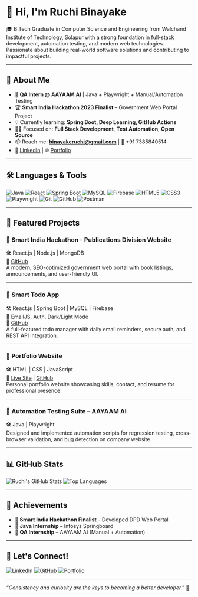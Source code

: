 # 👋 Hi, I'm Ruchi Binayake

🎓 B.Tech Graduate in Computer Science and Engineering from Walchand Institute of Technology, Solapur with a strong foundation in full-stack development, automation testing, and modern web technologies. Passionate about building real-world software solutions and contributing to impactful projects.

---

## 🔎 About Me

- 💼 **QA Intern @ AAYAAM AI** | Java + Playwright + Manual/Automation Testing
- 🏆 **Smart India Hackathon 2023 Finalist** – Government Web Portal Project
- 💡 Currently learning: **Spring Boot, Deep Learning, GitHub Actions**
- 👩‍💻 Focused on: **Full Stack Development**, **Test Automation**, **Open Source**
- 📫 Reach me: **binayakeruchi@gmail.com** | 📱 +91 7385840514
- 🔗 [LinkedIn](https://www.linkedin.com/in/binayakeruchi) | 🌐 [Portfolio](https://ruchibinayake14.github.io/portfolio/)

---

## 🛠️ Languages & Tools

![Java](https://img.shields.io/badge/Java-%23ED8B00.svg?style=flat&logo=java&logoColor=white)
![React](https://img.shields.io/badge/React-%2320232a.svg?style=flat&logo=react&logoColor=61DAFB)
![Spring Boot](https://img.shields.io/badge/SpringBoot-6DB33F?style=flat&logo=springboot&logoColor=white)
![MySQL](https://img.shields.io/badge/MySQL-%2300f.svg?style=flat&logo=mysql&logoColor=white)
![Firebase](https://img.shields.io/badge/Firebase-FFCA28?style=flat&logo=firebase&logoColor=black)
![HTML5](https://img.shields.io/badge/HTML5-E34F26?style=flat&logo=html5&logoColor=white)
![CSS3](https://img.shields.io/badge/CSS3-1572B6?style=flat&logo=css3&logoColor=white)
![Playwright](https://img.shields.io/badge/Playwright-282C34?style=flat&logo=playwright&logoColor=green)
![Git](https://img.shields.io/badge/Git-F05032?style=flat&logo=git&logoColor=white)
![GitHub](https://img.shields.io/badge/GitHub-%23121011.svg?style=flat&logo=github&logoColor=white)
![Postman](https://img.shields.io/badge/Postman-FF6C37?style=flat&logo=postman&logoColor=white)

---

## 📂 Featured Projects

### 🔹 Smart India Hackathon - Publications Division Website  
🛠 React.js | Node.js | MongoDB  
🔗 [GitHub](https://github.com/RuchiBinayake14)  
A modern, SEO-optimized government web portal with book listings, announcements, and user-friendly UI.

---

### 🔹 Smart Todo App  
🛠 React.js | Spring Boot | MySQL | Firebase  
📌 EmailJS, Auth, Dark/Light Mode  
🔗 [GitHub](https://github.com/RuchiBinayake14)  
A full-featured todo manager with daily email reminders, secure auth, and REST API integration.

---

### 🔹 Portfolio Website  
🛠 HTML | CSS | JavaScript  
🔗 [Live Site](https://ruchibinayake14.github.io) | [GitHub](https://github.com/RuchiBinayake14/ruchibinayake14.github.io)  
Personal portfolio website showcasing skills, contact, and resume for professional presence.

---

### 🔹 Automation Testing Suite – AAYAAM AI  
🛠 Java | Playwright  
Designed and implemented automation scripts for regression testing, cross-browser validation, and bug detection on company website.

---

## 📊 GitHub Stats

![Ruchi's GitHub Stats](https://github-readme-stats.vercel.app/api?username=RuchiBinayake14&show_icons=true&theme=radical)
![Top Languages](https://github-readme-stats.vercel.app/api/top-langs/?username=RuchiBinayake14&layout=compact&theme=radical)

---

## 🏅 Achievements

- 🥇 **Smart India Hackathon Finalist** – Developed DPD Web Portal  
- 📜 **Java Internship** – Infosys Springboard  
- 🧪 **QA Internship** – AAYAAM AI (Manual + Automation)

---

## 🤝 Let's Connect!

[![LinkedIn](https://img.shields.io/badge/LinkedIn-blue?logo=linkedin)](https://www.linkedin.com/in/binayakeruchi)
[![GitHub](https://img.shields.io/badge/GitHub-Profile-black?logo=github)](https://github.com/RuchiBinayake14)
[![Portfolio](https://img.shields.io/badge/Portfolio-Site-orange?logo=firefox)](https://ruchibinayake14.github.io/portfolio/)

---

*“Consistency and curiosity are the keys to becoming a better developer.”* 🚀
